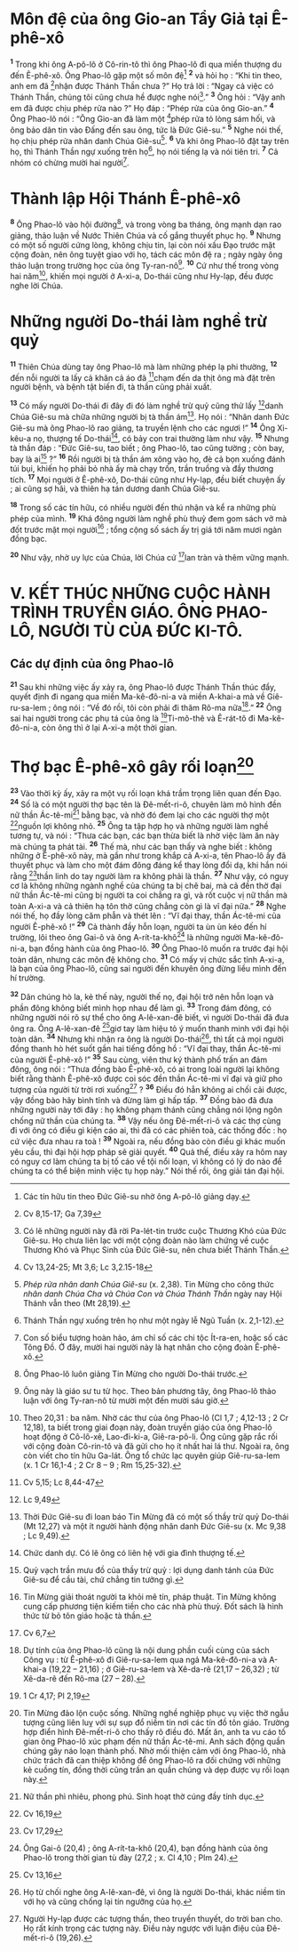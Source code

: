# Môn đệ của ông Gio-an Tẩy Giả tại Ê-phê-xô
<sup><b>1</b></sup> Trong khi ông A-pô-lô ở Cô-rin-tô thì ông Phao-lô đi qua miền thượng du đến Ê-phê-xô. Ông Phao-lô gặp một số môn đệ[^1] <sup><b>2</b></sup> và hỏi họ : “Khi tin theo, anh em đã [^1*]nhận được Thánh Thần chưa ?” Họ trả lời : “Ngay cả việc có Thánh Thần, chúng tôi cũng chưa hề được nghe nói[^2].” <sup><b>3</b></sup> Ông hỏi : “Vậy anh em đã được chịu phép rửa nào ?” Họ đáp : “Phép rửa của ông Gio-an.” <sup><b>4</b></sup> Ông Phao-lô nói : “Ông Gio-an đã làm một [^2*]phép rửa tỏ lòng sám hối, và ông bảo dân tin vào Đấng đến sau ông, tức là Đức Giê-su.” <sup><b>5</b></sup> Nghe nói thế, họ chịu phép rửa nhân danh Chúa Giê-su[^3]. <sup><b>6</b></sup> Và khi ông Phao-lô đặt tay trên họ, thì Thánh Thần ngự xuống trên họ[^4], họ nói tiếng lạ và nói tiên tri. <sup><b>7</b></sup> Cả nhóm có chừng mười hai người[^5].

# Thành lập Hội Thánh Ê-phê-xô
<sup><b>8</b></sup> Ông Phao-lô vào hội đường[^6], và trong vòng ba tháng, ông mạnh dạn rao giảng, thảo luận về Nước Thiên Chúa và cố gắng thuyết phục họ. <sup><b>9</b></sup> Nhưng có một số người cứng lòng, không chịu tin, lại còn nói xấu Đạo trước mặt cộng đoàn, nên ông tuyệt giao với họ, tách các môn đệ ra ; ngày ngày ông thảo luận trong trường học của ông Ty-ran-nô[^7]. <sup><b>10</b></sup> Cứ như thế trong vòng hai năm[^8], khiến mọi người ở A-xi-a, Do-thái cũng như Hy-lạp, đều được nghe lời Chúa.

# Những người Do-thái làm nghề trừ quỷ
<sup><b>11</b></sup> Thiên Chúa dùng tay ông Phao-lô mà làm những phép lạ phi thường, <sup><b>12</b></sup> đến nỗi người ta lấy cả khăn cả áo đã [^3*]chạm đến da thịt ông mà đặt trên người bệnh, và bệnh tật biến đi, tà thần cũng phải xuất.

<sup><b>13</b></sup> Có mấy người Do-thái đi đây đi đó làm nghề trừ quỷ cũng thử lấy [^4*]danh Chúa Giê-su mà chữa những người bị tà thần ám[^9]. Họ nói : “Nhân danh Đức Giê-su mà ông Phao-lô rao giảng, ta truyền lệnh cho các ngươi !” <sup><b>14</b></sup> Ông Xi-kêu-a nọ, thượng tế Do-thái[^10], có bảy con trai thường làm như vậy. <sup><b>15</b></sup> Nhưng tà thần đáp : “Đức Giê-su, tao biết ; ông Phao-lô, tao cũng tường ; còn bay, bay là ai[^11] ?” <sup><b>16</b></sup> Rồi người bị tà thần ám xông vào họ, đè cả bọn xuống đánh túi bụi, khiến họ phải bỏ nhà ấy mà chạy trốn, trần truồng và đầy thương tích. <sup><b>17</b></sup> Mọi người ở Ê-phê-xô, Do-thái cũng như Hy-lạp, đều biết chuyện ấy ; ai cũng sợ hãi, và thiên hạ tán dương danh Chúa Giê-su.

<sup><b>18</b></sup> Trong số các tín hữu, có nhiều người đến thú nhận và kể ra những phù phép của mình. <sup><b>19</b></sup> Khá đông người làm nghề phù thuỷ đem gom sách vở mà đốt trước mặt mọi người[^12] ; tổng cộng số sách ấy trị giá tới năm mươi ngàn đồng bạc.

<sup><b>20</b></sup> Như vậy, nhờ uy lực của Chúa, lời Chúa cứ [^5*]lan tràn và thêm vững mạnh.

# V. KẾT THÚC NHỮNG CUỘC HÀNH TRÌNH TRUYỀN GIÁO. ÔNG PHAO-LÔ, NGƯỜI TÙ CỦA ĐỨC KI-TÔ.
## Các dự định của ông Phao-lô
<sup><b>21</b></sup> Sau khi những việc ấy xảy ra, ông Phao-lô được Thánh Thần thúc đẩy, quyết định đi ngang qua miền Ma-kê-đô-ni-a và miền A-khai-a mà về Giê-ru-sa-lem ; ông nói : “Về đó rồi, tôi còn phải đi thăm Rô-ma nữa[^13].” <sup><b>22</b></sup> Ông sai hai người trong các phụ tá của ông là [^6*]Ti-mô-thê và Ê-rát-tô đi Ma-kê-đô-ni-a, còn ông thì ở lại A-xi-a một thời gian.

# Thợ bạc Ê-phê-xô gây rối loạn[^14]
<sup><b>23</b></sup> Vào thời kỳ ấy, xảy ra một vụ rối loạn khá trầm trọng liên quan đến Đạo. <sup><b>24</b></sup> Số là có một người thợ bạc tên là Đê-mết-ri-ô, chuyên làm mô hình đền nữ thần Ác-tê-mi[^15] bằng bạc, và nhờ đó đem lại cho các người thợ một [^7*]nguồn lợi không nhỏ. <sup><b>25</b></sup> Ông ta tập hợp họ và những người làm nghề tương tự, và nói : “Thưa các bạn, các bạn thừa biết là nhờ việc làm ăn này mà chúng ta phát tài. <sup><b>26</b></sup> Thế mà, như các bạn thấy và nghe biết : không những ở Ê-phê-xô này, mà gần như trong khắp cả A-xi-a, tên Phao-lô ấy đã thuyết phục và làm cho một đám đông đáng kể thay lòng đổi dạ, khi hắn nói rằng [^8*]thần linh do tay người làm ra không phải là thần. <sup><b>27</b></sup> Như vậy, có nguy cơ là không những ngành nghề của chúng ta bị chê bai, mà cả đền thờ đại nữ thần Ác-tê-mi cũng bị người ta coi chẳng ra gì, và rốt cuộc vị nữ thần mà toàn A-xi-a và cả thiên hạ tôn thờ cũng chẳng còn gì là vĩ đại nữa.” <sup><b>28</b></sup> Nghe nói thế, họ đầy lòng căm phẫn và thét lên : “Vĩ đại thay, thần Ác-tê-mi của người Ê-phê-xô !” <sup><b>29</b></sup> Cả thành đầy hỗn loạn, người ta ùn ùn kéo đến hí trường, lôi theo ông Gai-ô và ông A-rít-ta-khô[^16] là những người Ma-kê-đô-ni-a, bạn đồng hành của ông Phao-lô. <sup><b>30</b></sup> Ông Phao-lô muốn ra trước đại hội toàn dân, nhưng các môn đệ không cho. <sup><b>31</b></sup> Có mấy vị chức sắc tỉnh A-xi-a, là bạn của ông Phao-lô, cũng sai người đến khuyên ông đừng liều mình đến hí trường.

<sup><b>32</b></sup> Dân chúng hò la, kẻ thế này, người thế nọ, đại hội trở nên hỗn loạn và phần đông không biết mình họp nhau để làm gì. <sup><b>33</b></sup> Trong đám đông, có những người nói rõ sự thể cho ông A-lê-xan-đê biết, vì người Do-thái đã đưa ông ra. Ông A-lê-xan-đê [^9*]giơ tay làm hiệu tỏ ý muốn thanh minh với đại hội toàn dân. <sup><b>34</b></sup> Nhưng khi nhận ra ông là người Do-thái[^17], thì tất cả mọi người đồng thanh hò hét suốt gần hai tiếng đồng hồ : “Vĩ đại thay, thần Ác-tê-mi của người Ê-phê-xô !” <sup><b>35</b></sup> Sau cùng, viên thư ký thành phố trấn an đám đông, ông nói : “Thưa đồng bào Ê-phê-xô, có ai trong loài người lại không biết rằng thành Ê-phê-xô được coi sóc đền thần Ác-tê-mi vĩ đại và giữ pho tượng của người từ trời rơi xuống[^18] ? <sup><b>36</b></sup> Điều đó hẳn không ai chối cãi được, vậy đồng bào hãy bình tĩnh và đừng làm gì hấp tấp. <sup><b>37</b></sup> Đồng bào đã đưa những người này tới đây : họ không phạm thánh cũng chẳng nói lộng ngôn chống nữ thần của chúng ta. <sup><b>38</b></sup> Vậy nếu ông Đê-mết-ri-ô và các thợ cùng đi với ông có điều gì kiện cáo ai, thì đã có các phiên toà, các thống đốc : họ cứ việc đưa nhau ra toà ! <sup><b>39</b></sup> Ngoài ra, nếu đồng bào còn điều gì khác muốn yêu cầu, thì đại hội hợp pháp sẽ giải quyết. <sup><b>40</b></sup> Quả thế, điều xảy ra hôm nay có nguy cơ làm chúng ta bị tố cáo về tội nổi loạn, vì không có lý do nào để chúng ta có thể biện minh việc tụ họp này.” Nói thế rồi, ông giải tán đại hội.

[^1]: Các tín hữu tin theo Đức Giê-su nhờ ông A-pô-lô giảng dạy.
[^2]: Có lẽ những người này đã rời Pa-lét-tin trước cuộc Thương Khó của Đức Giê-su. Họ chưa liên lạc với một cộng đoàn nào làm chứng về cuộc Thương Khó và Phục Sinh của Đức Giê-su, nên chưa biết Thánh Thần.
[^3]: <i>Phép rửa nhân danh Chúa Giê-su</i> (x. 2,38). Tin Mừng cho công thức <i>nhân danh Chúa Cha và Chúa Con và Chúa Thánh Thần</i> ngày nay Hội Thánh vẫn theo (Mt 28,19).
[^4]: Thánh Thần ngự xuống trên họ như một ngày lễ Ngũ Tuần (x. 2,1-12).
[^5]: Con số biểu tượng hoàn hảo, ám chỉ số các chi tộc Ít-ra-en, hoặc số các Tông Đồ. Ở đây, mười hai người này là hạt nhân cho cộng đoàn Ê-phê-xô.
[^6]: Ông Phao-lô luôn giảng Tin Mừng cho người Do-thái trước.
[^7]: Ông này là giáo sư tu từ học. Theo bản phương tây, ông Phao-lô thảo luận với ông Ty-ran-nô từ mười một đến mười sáu giờ.
[^8]: Theo 20,31 : ba năm. Nhờ các thư của ông Phao-lô (Cl 1,7 ; 4,12-13 ; 2 Cr 12,18), ta biết trong giai đoạn này, đoàn truyền giáo của ông Phao-lô hoạt động ở Cô-lô-xê, Lao-đi-ki-a, Giê-ra-pô-li. Ông cũng gặp rắc rối với cộng đoàn Cô-rin-tô và đã gửi cho họ ít nhất hai lá thư. Ngoài ra, ông còn viết cho tín hữu Ga-lát. Ông tổ chức lạc quyên giúp Giê-ru-sa-lem (x. 1 Cr 16,1-4 ; 2 Cr 8 – 9 ; Rm 15,25-32).
[^9]: Thời Đức Giê-su đi loan báo Tin Mừng đã có một số thầy trừ quỷ Do-thái (Mt 12,27) và một ít người hành động nhân danh Đức Giê-su (x. Mc 9,38 ; Lc 9,49).
[^10]: Chức danh dự. Có lẽ ông có liên hệ với gia đình thượng tế.
[^11]: Quỷ vạch trần mưu đồ của thầy trừ quỷ : lợi dụng danh tánh của Đức Giê-su để cầu tài, chứ chẳng tin tưởng gì.
[^12]: Tin Mừng giải thoát người ta khỏi mê tín, pháp thuật. Tin Mừng không cung cấp phương tiện kiếm tiền cho các nhà phù thuỷ. Đốt sách là hình thức từ bỏ tôn giáo hoặc tà thần.
[^13]: Dự tính của ông Phao-lô cũng là nội dung phần cuối cùng của sách Công vụ : từ Ê-phê-xô đi Giê-ru-sa-lem qua ngả Ma-kê-đô-ni-a và A-khai-a (19,22 – 21,16) ; ở Giê-ru-sa-lem và Xê-da-rê (21,17 – 26,32) ; từ Xê-da-rê đến Rô-ma (27 – 28).
[^14]: Tin Mừng đảo lộn cuộc sống. Những nghề nghiệp phục vụ việc thờ ngẫu tượng cũng liên luỵ với sự sụp đổ niềm tin nơi các tín đồ tôn giáo. Trường hợp điển hình Đê-mết-ri-ô cho thấy rõ điều đó. Mất ăn, anh ta vu cáo tố gian ông Phao-lô xúc phạm đến nữ thần Ác-tê-mi. Anh sách động quần chúng gây náo loạn thành phố. Nhờ mối thiện cảm với ông Phao-lô, nhà chức trách đã can thiệp không để ông Phao-lô ra đối chứng với những kẻ cuồng tín, đồng thời cũng trấn an quần chúng và dẹp được vụ rối loạn này.
[^15]: Nữ thần phì nhiêu, phong phú. Sinh hoạt thờ cúng đầy tính dục.
[^16]: Ông Gai-ô (20,4) ; ông A-rít-ta-khô (20,4), bạn đồng hành của ông Phao-lô trong thời gian tù đày (27,2 ; x. Cl 4,10 ; Plm 24).
[^17]: Họ từ chối nghe ông A-lê-xan-đê, vì ông là người Do-thái, khác niềm tin với họ và cũng chống lại tín ngưỡng của họ.
[^18]: Người Hy-lạp được các tượng thần, theo truyền thuyết, do trời ban cho. Họ rất kính trọng các tượng này. Điều này ngược với luận điệu của Đê-mết-ri-ô (19,26).
[^1*]: Cv 8,15-17; Ga 7,39
[^2*]: Cv 13,24-25; Mt 3,6; Lc 3,2.15-18
[^3*]: Cv 5,15; Lc 8,44-47
[^4*]: Lc 9,49
[^5*]: Cv 6,7
[^6*]: 1 Cr 4,17; Pl 2,19
[^7*]: Cv 16,19
[^8*]: Cv 17,29
[^9*]: Cv 13,16
